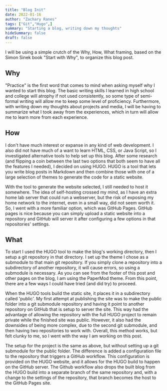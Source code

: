 ```yaml
---
title: "Blog Init"
date: 2022-01-16
author: "Zachary Ranes"
tags: ["Git","Hugo",]
summary: "Starting a blog, writing down my thoughts"
hideSummary: false
draft: false
---
```


I will be using a simple crutch of the Why, How, What framing, based on the Simon Sinek book "Start with Why", to organize this blog post.

## Why

"Practice" is the first word that comes to mind when asking myself why I wanted to start this blog. The basic writing skills I learned in high school and college will atrophy if not used consistently, so some type of semi-formal writing will allow me to keep some level of proficiency. Furthermore, with writing down my thoughts about projects and media, I will be having to summarize what I took away from the experiences, which in turn will allow me to learn more from each experience.

## How

I don't have much interest or expanse in any kind of web development. I also did not have much of a want to learn HTML, CSS, or Java Script, so I investigated alternative tools to help set up this blog. After some research (and flipping a coin between the last two options that both seem to have all the features I needed), I decided on using HUGO. HUGO is a tool that lets you write blog posts in Markdown and then combine those with one of a large selection of themes to generate the code for a static website.

With the tool to generate the website selected, I still needed to host it somewhere. The idea of self-hosting crossed my mind, as I have an extra home lab server that could run a webserver, but the risk of exposing my home network to the internet, even in a small way, did not seem worth it. So, I went with a more familiar option, which was GitHub Pages. GitHub pages is nice because you can simply upload a static website into a repository and GitHub will server it after configuring a few options in that repositories' settings.

## What

To start I used the HUGO tool to make the blog's working directory, then I setup a git repository in that directory. I set up the theme I chose as a submodule to that main git repository. If you simply clone a repository into a subdirectory of another repository, it will cause errors, so using a submodule is necessary. As you can see from the footer of this post and other pages on the blog, I am using the PaperMod theme. From this point, there are a few ways I could have tried (and did try) to proceed.

When the HUGO tools build the static site, it places it in a subdirectory called 'public'. My first attempt at publishing the site was to make the public folder into a git submodule repository and having it point to another repository on GitHub that is setup to server the site. This way had the advantage of allowing the repository with the full HUGO project to remain private while the finished site was public. However, it also had the downsides of being more complex, due to the second git submodule, and then having two repositories to work with. Overall, this method works, but felt clunky to me, so I went with the way I am working on this post.

The setup for the project is the same as above, but without setting up a git submodule for the public folder. The difference is added a configuration file to the repository that triggers a GitHub workflow. This configuration is provided on the HUGO website, and it allows for the HUGO build to happen on the GitHub server. The Github workflow also drops the built blog from the HUGO build into a separate branch of the same repository and, with a change to the settings of the repository, that branch becomes the host to the GitHub Pages site.
